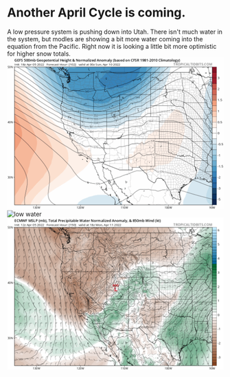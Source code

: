 # Another April Cycle is coming. 
A low pressure system is pushing down into Utah. There isn't much water in the system, but modles are showing a bit more water coming into the equation from the Pacific. Right now it is looking a little bit more optimistic for higher snow totals. 
![low pressure](images/gfs-ens_z500aNorm_wus_fh102-204.gif) ![low water](images/gfs-ens_mslp_pwata_wus_fh102-192.gif) ![potential water](images/ecmwf_mslp_pwata_wus_50.png) 

